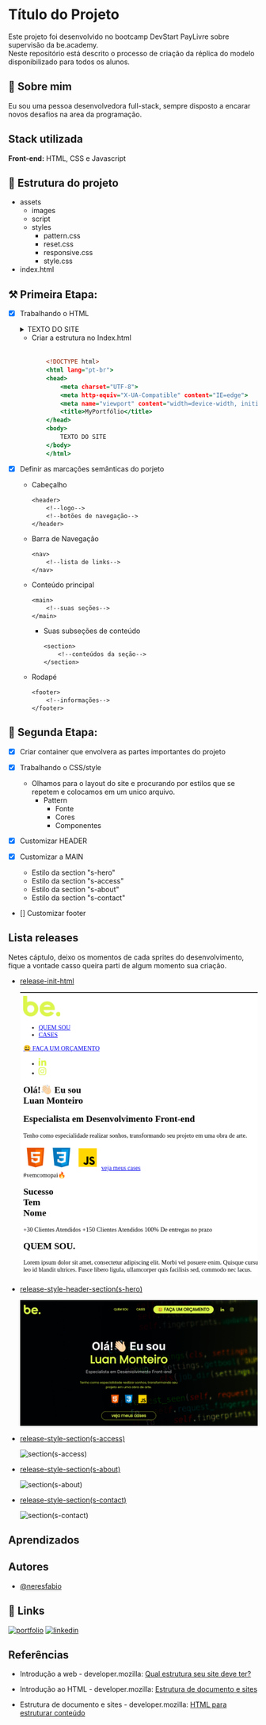 
# Título do Projeto

Este projeto foi desenvolvido no bootcamp DevStart PayLivre sobre supervisão da be.academy.<br/>
Neste repositório está descrito o processo de criação da réplica do modelo disponibilizado para todos os alunos.

## 🚀 Sobre mim
Eu sou uma pessoa desenvolvedora full-stack, sempre disposto a encarar novos desafios na area da programação.

## Stack utilizada

**Front-end:** HTML, CSS e Javascript

## 📁 Estrutura do projeto

- assets
  - images
  - script
  - styles
    - pattern.css
    - reset.css
    - responsive.css
    - style.css
- index.html

## ⚒️ Primeira Etapa:

- [x] Trabalhando o HTML
    <details>
        <summary>TEXTO DO SITE</summary>
        <br>

        be.

        QUEM SOU
        CASES
        😃 FAÇA UM ORÇAMENTO

        Olá!👋🏻 Eu sou  
        Luan Monteiro
        Especialista em Desenvolvimento Front-end

        Tenho como especialidade realizar sonhos, transformando seu projeto em uma obra de arte.

        veja meus cases

        #vemcomopai🔥

        Sucesso
        Tem
        Nome

        QUEM SOU.

        Lorem ipsum dolor sit amet, consectetur adipiscing elit. Morbi vel posuere enim. 
        Quisque cursus ac leo et maximus. Proin non diam congue, sodales velit et, cursus ante. 
        Suspendisse convallis rhoncus dapibus. Vivamus accumsan leo id blandit ultrices. 
        Fusce libero ligula, ullamcorper quis facilisis sed, commodo nec lacus. 

        CASES.

        ENTRE EM CONTATO.
        #LetsGoUp🚀

        Feito com ❤️ e carinho por mim.

    </details>

    - Criar a estrutura no Index.html
        ``` index.html

            <!DOCTYPE html>
            <html lang="pt-br">
            <head>
                <meta charset="UTF-8">
                <meta http-equiv="X-UA-Compatible" content="IE=edge">
                <meta name="viewport" content="width=device-width, initial-scale=1.0">
                <title>MyPortfólio</title>
            </head>
            <body>
                TEXTO DO SITE
            </body>
            </html>
        ```

- [x] Definir as marcações semânticas do porjeto
  - Cabeçalho 
    ```
    <header>
        <!--logo-->
        <!--botões de navegação-->
    </header>

    ```
  - Barra de Navegação
    ```
    <nav>
        <!--lista de links-->
    </nav>

    ```
  - Conteúdo principal
    ```
    <main>
        <!--suas seções-->
    </main>

    ```
    - Suas subseções de conteúdo
        ```
        <section>
            <!--conteúdos da seção-->
        </section>

        ```
  - Rodapé
    ```
    <footer>
        <!--informações-->
    </footer>

    ```

## 🧰 Segunda Etapa:

- [x] Criar container que envolvera as partes importantes do projeto 

- [x] Trabalhando o CSS/style
    - Olhamos para o layout do site e procurando por estilos que se repetem e colocamos em um unico arquivo.
        - Pattern
          - Fonte
          - Cores
          - Componentes
- [X] Customizar HEADER
- [x] Customizar a MAIN
  - Estilo da section "s-hero"
  - Estilo da section "s-access"
  - Estilo da section "s-about"
  - Estilo da section "s-contact"
- [] Customizar footer


## Lista releases

Netes cáptulo, deixo os momentos de cada sprites do desenvolvimento, fique a vontade casso queira parti de algum momento sua criação.

- [release-init-html](https://github.com/neresfabio/beacademy-devstart-frontend-myportfolio/tree/release-init-html)

    ![html-img](./assets/images/01.png)

- [release-style-header-section(s-hero)](https://github.com/neresfabio/beacademy-devstart-frontend-myportfolio/tree/release-style-header-section)
  
  ![header-section(s-hero)](assets/images/header-section.png)

- [release-style-section(s-access)]()
  
  ![section(s-access)]()

- [release-style-section(s-about)]()
  
  ![section(s-about)]()

- [release-style-section(s-contact)]()
  
  ![section(s-contact)]()

## Aprendizados



## Autores

- [@neresfabio](https://github.com/neresfabio)


## 🔗 Links
[![portfolio](https://img.shields.io/badge/my_portfolio-000?style=for-the-badge&logo=ko-fi&logoColor=white)]()
[![linkedin](https://img.shields.io/badge/linkedin-0A66C2?style=for-the-badge&logo=linkedin&logoColor=white)](https://www.linkedin.com/in/fabioneresdejesus/)

## Referências

- Introdução a web - developer.mozilla: [Qual estrutura seu site deve ter?](https://developer.mozilla.org/pt-BR/docs/Learn/Getting_started_with_the_web/Dealing_with_files)

- Introdução ao HTML - developer.mozilla: [Estrutura de documento e sites](https://developer.mozilla.org/pt-BR/docs/Learn/HTML/Introduction_to_HTML/Document_and_website_structure)
  
- Estrutura de documento e sites - developer.mozilla: [HTML para estruturar conteúdo](https://developer.mozilla.org/pt-BR/docs/Learn/HTML/Introduction_to_HTML/Document_and_website_structure)
